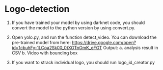 # Logo-detection

1. If you have trained your model by using darknet code, you should convert the model to the python version by using convert.py.

2. Open yolo.py, and run the function detect_video.
You can download the pre-trained model from here:
https://drive.google.com/open?id=1cbuhFy-1LCoa2Sk00_0tXOTnOmK_eFGT
Output: 
a. analysis result in CSV
b. Video with bounding box

3. If you want to strack individual logo, you should run logo_id_creator.py
